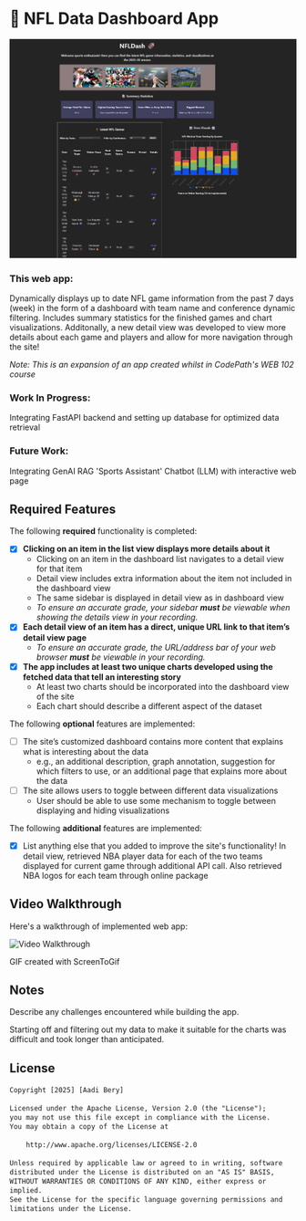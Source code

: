 # 🏈 NFL Data Dashboard App

<img src='./app-visual.png'/>


### This web app:

Dynamically displays up to date NFL game information from the past 7 days (week) in the form of a dashboard with team name and conference dynamic filtering. Includes summary statistics for the finished games and chart visualizations. Additonally, a new detail view was developed to view more details about each game and players and allow for more navigation through the site!

*Note: This is an expansion of an app created whilst in CodePath's WEB 102 course*

### Work In Progress:
Integrating FastAPI backend and setting up database for optimized data retrieval

### Future Work:
Integrating GenAI RAG 'Sports Assistant' Chatbot (LLM) with interactive web page

## Required Features

The following **required** functionality is completed:

- [x] **Clicking on an item in the list view displays more details about it**
  - Clicking on an item in the dashboard list navigates to a detail view for that item
  - Detail view includes extra information about the item not included in the dashboard view
  - The same sidebar is displayed in detail view as in dashboard view
  - *To ensure an accurate grade, your sidebar **must** be viewable when showing the details view in your recording.*
- [x] **Each detail view of an item has a direct, unique URL link to that item’s detail view page**
  -  *To ensure an accurate grade, the URL/address bar of your web browser **must** be viewable in your recording.*
- [x] **The app includes at least two unique charts developed using the fetched data that tell an interesting story**
  - At least two charts should be incorporated into the dashboard view of the site
  - Each chart should describe a different aspect of the dataset


The following **optional** features are implemented:

- [ ] The site’s customized dashboard contains more content that explains what is interesting about the data 
  - e.g., an additional description, graph annotation, suggestion for which filters to use, or an additional page that explains more about the data
- [ ] The site allows users to toggle between different data visualizations
  - User should be able to use some mechanism to toggle between displaying and hiding visualizations 

  
The following **additional** features are implemented:

* [x] List anything else that you added to improve the site's functionality!
      In detail view, retrieved NBA player data for each of the two teams displayed for current game through additional API call. Also retrieved NBA logos for each team through online package

## Video Walkthrough

Here's a walkthrough of implemented web app:

<img src='nbadash/DemoGIF.gif' title='Video Walkthrough' width='' alt='Video Walkthrough' />

<!-- Replace this with whatever GIF tool you used! -->
GIF created with ScreenToGif
<!-- Recommended tools:
[Kap](https://getkap.co/) for macOS
[ScreenToGif](https://www.screentogif.com/) for Windows
[peek](https://github.com/phw/peek) for Linux. -->

## Notes

Describe any challenges encountered while building the app.

Starting off and filtering out my data to make it suitable for the charts was difficult and took longer than anticipated.

## License

    Copyright [2025] [Aadi Bery]

    Licensed under the Apache License, Version 2.0 (the "License");
    you may not use this file except in compliance with the License.
    You may obtain a copy of the License at

        http://www.apache.org/licenses/LICENSE-2.0

    Unless required by applicable law or agreed to in writing, software
    distributed under the License is distributed on an "AS IS" BASIS,
    WITHOUT WARRANTIES OR CONDITIONS OF ANY KIND, either express or implied.
    See the License for the specific language governing permissions and
    limitations under the License.
